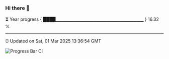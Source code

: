 ### Hi there 👋

⏳ Year progress { ████▁▁▁▁▁▁▁▁▁▁▁▁▁▁▁▁▁▁▁▁▁▁▁▁▁▁ } 16.32 %

---

⏰ Updated on Sat, 01 Mar 2025 13:36:54 GMT

![Progress Bar CI](https://github.com/IshwaranRudhara/GIT-ACTION/workflows/Progress%20Bar%20CI/badge.svg)
